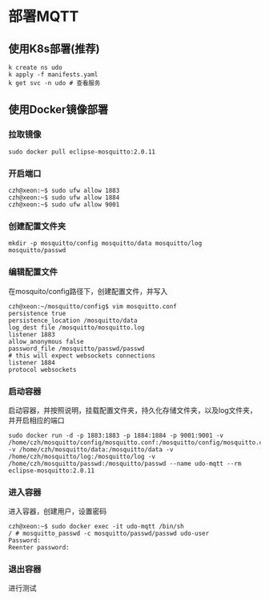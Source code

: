# 部署MQTT
## 使用K8s部署(推荐)
``` shell
k create ns udo 
k apply -f manifests.yaml
k get svc -n udo # 查看服务
```
## 使用Docker镜像部署
### 拉取镜像

``` shell
sudo docker pull eclipse-mosquitto:2.0.11
```
### 开启端口
``` shell
czh@xeon:~$ sudo ufw allow 1883
czh@xeon:~$ sudo ufw allow 1884
czh@xeon:~$ sudo ufw allow 9001
```

### 创建配置文件夹
``` shell
mkdir -p mosquitto/config mosquitto/data mosquitto/log mosquitto/passwd
```

### 编辑配置文件
在mosquito/config路径下，创建配置文件，并写入
``` shell
czh@xeon:~/mosquitto/config$ vim mosquitto.conf
persistence true
persistence_location /mosquitto/data
log_dest file /mosquitto/mosquitto.log
listener 1883
allow_anonymous false
password_file /mosquitto/passwd/passwd
# this will expect websockets connections
listener 1884
protocol websockets
```

### 启动容器
启动容器，并按照说明，挂载配置文件夹，持久化存储文件夹，以及log文件夹，并开启相应的端口

``` shell
sudo docker run -d -p 1883:1883 -p 1884:1884 -p 9001:9001 -v /home/czh/mosquitto/config/mosquitto.conf:/mosquitto/config/mosquitto.conf -v /home/czh/mosquitto/data:/mosquitto/data -v /home/czh/mosquitto/log:/mosquitto/log -v /home/czh/mosquitto/passwd:/mosquitto/passwd --name udo-mqtt --rm eclipse-mosquitto:2.0.11
```

### 进入容器
进入容器，创建用户，设置密码
``` shell
czh@xeon:~$ sudo docker exec -it udo-mqtt /bin/sh
/ # mosquitto_passwd -c mosquitto/passwd/passwd udo-user
Password: 
Reenter password: 
```

### 退出容器
进行测试
